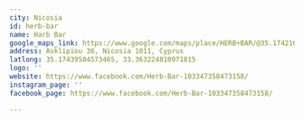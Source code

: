 ```yaml
---
city: Nicosia
id: herb-bar
name: Harb Bar
google_maps_link: https://www.google.com/maps/place/HERB+BAR/@35.1742161,33.361063,17z/data=!3m1!4b1!4m5!3m4!1s0x14de172b35d6c047:0x210952d595316e63!8m2!3d35.1742117!4d33.363257
address: Asklipiou 36, Nicosia 1011, Cyprus
latlong: 35.17439584573465, 33.363224810971815
logo: ''
website: https://www.facebook.com/Herb-Bar-103347358473158/
instagram_page: ''
facebook_page: https://www.facebook.com/Herb-Bar-103347358473158/

---
```

